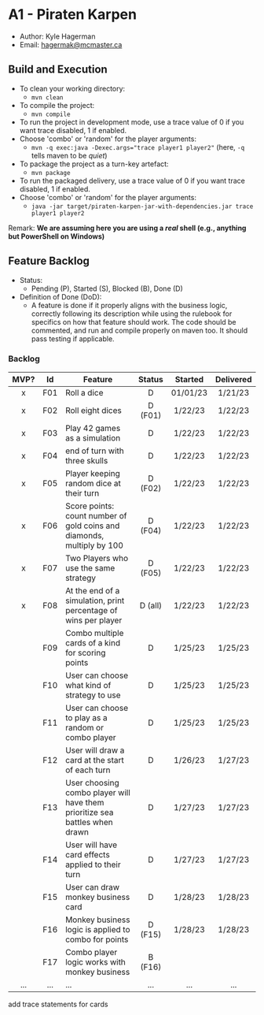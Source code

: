 # A1 - Piraten Karpen

  * Author: Kyle Hagerman
  * Email: hagermak@mcmaster.ca

## Build and Execution

  * To clean your working directory:
    * `mvn clean`
  * To compile the project:
    * `mvn compile`
  * To run the project in development mode, use a trace value of 0 if you want trace disabled, 1 if enabled.
  * Choose 'combo' or 'random' for the player arguments:
    * `mvn -q exec:java -Dexec.args="trace player1 player2"` (here, `-q` tells maven to be _quiet_)
  * To package the project as a turn-key artefact:
    * `mvn package`
  * To run the packaged delivery, use a trace value of 0 if you want trace disabled, 1 if enabled.
  * Choose 'combo' or 'random' for the player arguments:
    * `java -jar target/piraten-karpen-jar-with-dependencies.jar trace player1 player2` 


Remark: **We are assuming here you are using a _real_ shell (e.g., anything but PowerShell on Windows)**

## Feature Backlog

 * Status: 
   * Pending (P), Started (S), Blocked (B), Done (D)
 * Definition of Done (DoD):
   * A feature is done if it properly aligns with the business logic, correctly following its description while using the rulebook for specifics on how that feature should work. The code should be commented, and run and compile properly on maven too. It should pass testing if applicable. 

### Backlog 

| MVP? | Id  | Feature  | Status  |  Started  | Delivered |
| :-:  |:-:  |---       | :-:     | :-:       | :-:       |
| x   | F01 | Roll a dice |  D | 01/01/23 | 1/21/23 |
| x   | F02 | Roll eight dices  |  D (F01) | 1/22/23  | 1/22/23 |
| x   | F03 | Play 42 games as a simulation  | D | 1/22/23  | 1/22/23 |
| x   | F04 | end of turn with three skulls | D | 1/22/23 | 1/22/23 |
| x   | F05 | Player keeping random dice at their turn | D (F02) | 1/22/23 |  1/22/23 |
| x   | F06 | Score points: count number of gold coins and diamonds, multiply by 100 | D (F04) | 1/22/23 | 1/22/23 |
| x   | F07 | Two Players who use the same strategy | D (F05) | 1/22/23 | 1/22/23 |
| x   | F08 | At the end of a simulation, print percentage of wins per player | D (all) | 1/22/23 | 1/22/23 |
|     | F09 | Combo multiple cards of a kind for scoring points | D | 1/25/23 | 1/25/23 |
|     | F10 | User can choose what kind of strategy to use | D | 1/25/23 | 1/25/23 |
|     | F11 | User can choose to play as a random or combo player | D | 1/25/23 | 1/25/23 |
|     | F12 | User will draw a card at the start of each turn | D | 1/26/23 | 1/27/23 |
|     | F13 | User choosing combo player will have them prioritize sea battles when drawn | D | 1/27/23 | 1/27/23 |
|     | F14 | User will have card effects applied to their turn | D | 1/27/23 | 1/27/23 |
|     | F15 | User can draw monkey business card | D | 1/28/23 | 1/28/23 |
|     | F16 | Monkey business logic is applied to combo for points | D (F15) | 1/28/23 | 1/28/23 |
|     | F17 | Combo player logic works with monkey business | B (F16) |  |  |
| ... | ... | ... | ... | ... | ... |

add trace statements for cards
